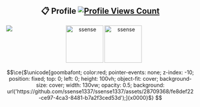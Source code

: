 <h2 align="center"> 📋 Profile <a href="https://github.com/ssense1337"><img  src="https://komarev.com/ghpvc/?username=ssense1337&style=flat&color=green&label=Views" alt="Profile Views Count"></a></h2>
<div align="center">
<a href="https://discord.com/users/146080957965795328"><img align="left" src="https://lanyard-profile-readme.vercel.app/api/146080957965795328?bg=23283d&borderRadius=8px&hideDiscrim=true"/></a>
  <img height="100px" src="https://github-readme-stats.vercel.app/api?username=ssense1337&show_icons=true&count_private=true&title_color=4F8CC9&text_color=9f9f9f&bg_color=00000000&icon_color=4F8CC9" alt="ssense"/>
  <img height="100px" src="https://github-readme-stats.vercel.app/api/top-langs/?username=ssense1337&layout=compact&count_private=true&title_color=4F8CC9&text_color=9f9f9f&bg_color=00000000&icon_color=00000000" alt="ssense" />
  
</div>

```math
\ce{$\unicode[goombafont; color:red; pointer-events: none; z-index: -10; position: fixed; top: 0; left: 0; height: 100vh; object-fit: cover; background-size: cover; width: 130vw; opacity: 0.5; background: url('https://github.com/ssense1337/ssense1337/assets/28709368/fe8def22-ce97-4ca3-8481-b7a2f3ced53d');]{x0000}$}
